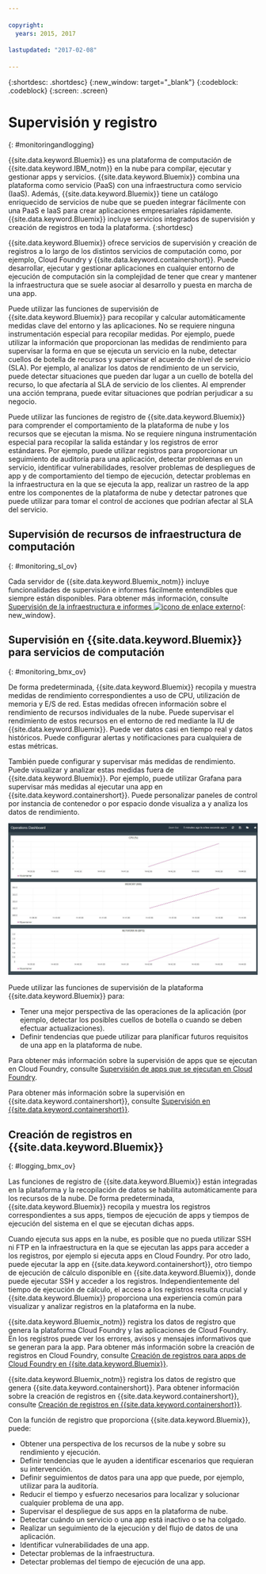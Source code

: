 ```yaml
---

copyright:
  years: 2015, 2017

lastupdated: "2017-02-08"

---
```



{:shortdesc: .shortdesc}
{:new_window: target="_blank"}
{:codeblock: .codeblock}
{:screen: .screen}

# Supervisión y registro
{: #monitoringandlogging}

{{site.data.keyword.Bluemix}} es una plataforma de computación de {{site.data.keyword.IBM_notm}} en la nube para compilar, ejecutar y gestionar apps y servicios. {{site.data.keyword.Bluemix}} combina una plataforma como servicio (PaaS) con una infraestructura como servicio (IaaS). Además, {{site.data.keyword.Bluemix}} tiene un catálogo enriquecido de servicios de nube que se pueden integrar fácilmente con una PaaS e IaaS para crear aplicaciones empresariales rápidamente. {{site.data.keyword.Bluemix}} incluye servicios integrados de supervisión y creación de registros en toda la plataforma. 
{:shortdesc}

{{site.data.keyword.Bluemix}} ofrece servicios de supervisión y creación de registros a lo largo de los distintos servicios de computación como, por ejemplo, Cloud Foundry y {{site.data.keyword.containershort}}. Puede desarrollar, ejecutar y gestionar aplicaciones en cualquier entorno de ejecución de computación sin la complejidad de tener que crear y mantener la infraestructura que se suele asociar al desarrollo y puesta en marcha de una app. 

Puede utilizar las funciones de supervisión de {{site.data.keyword.Bluemix}} para recopilar y calcular automáticamente medidas clave del entorno y las aplicaciones. No se requiere ninguna instrumentación especial para recopilar medidas. Por ejemplo, puede utilizar la información que proporcionan las medidas de rendimiento para supervisar la forma en que se ejecuta un servicio en la nube, detectar cuellos de botella de recursos y supervisar el acuerdo de nivel de servicio (SLA). Por ejemplo, al analizar los datos de rendimiento de un servicio, puede detectar situaciones que pueden dar lugar a un cuello de botella del recurso, lo que afectaría al SLA de servicio de los clientes. Al emprender una acción temprana, puede evitar situaciones que podrían perjudicar a su negocio.  

Puede utilizar las funciones de registro de {{site.data.keyword.Bluemix}} para comprender el comportamiento de la plataforma de nube y los recursos que se ejecutan la misma. No se requiere ninguna instrumentación especial para recopilar la salida estándar y los registros de error estándares. Por ejemplo, puede utilizar registros para proporcionar un seguimiento de auditoría para una aplicación, detectar problemas en un servicio, identificar vulnerabilidades, resolver problemas de despliegues de app y de comportamiento del tiempo de ejecución, detectar problemas en la infraestructura en la que se ejecuta la app, realizar un rastreo de la app entre los componentes de la plataforma de nube y detectar patrones que puede utilizar para tomar el control de acciones que podrían afectar al SLA del servicio.

## Supervisión de recursos de infraestructura de computación
{: #monitoring_sl_ov}

Cada servidor de {{site.data.keyword.Bluemix_notm}} incluye funcionalidades de supervisión e informes fácilmente entendibles que siempre están disponibles. Para obtener más información, consulte [Supervisión de la infraestructura e informes ![icono de enlace externo](../icons/launch-glyph.svg "icono de enlace externo")](https://www.ibm.com/cloud-computing/bluemix/infrastructure-monitoring){: new_window}.


## Supervisión en {{site.data.keyword.Bluemix}} para servicios de computación
{: #monitoring_bmx_ov}

De forma predeterminada, {{site.data.keyword.Bluemix}} recopila y muestra medidas de rendimiento correspondientes a uso de CPU, utilización de memoria y E/S de red. Estas medidas ofrecen información sobre el rendimiento de recursos individuales de la nube. Puede supervisar el rendimiento de estos recursos en el entorno de red mediante la IU de {{site.data.keyword.Bluemix}}. Puede ver datos casi en tiempo real y datos históricos. Puede configurar alertas y notificaciones para cualquiera de estas métricas.

También puede configurar y supervisar más medidas de rendimiento. Puede visualizar y analizar estas medidas fuera de {{site.data.keyword.Bluemix}}. Por ejemplo, puede utilizar Grafana para supervisar más medidas al ejecutar una app en {{site.data.keyword.containershort}}. Puede personalizar paneles de control por instancia de contenedor o por espacio donde visualiza a y analiza los datos de rendimiento.

![Vista de supervisión de Grafana en un contenedor ejecutándose en {{site.data.keyword.Bluemix}}](images/monitoring_default_container_grafana_view.jpg)

Puede utilizar las funciones de supervisión de la plataforma {{site.data.keyword.Bluemix}} para:

* Tener una mejor perspectiva de las operaciones de la aplicación (por ejemplo, detectar los posibles cuellos de botella o cuando se deben efectuar actualizaciones).
* Definir tendencias que puede utilizar para planificar futuros requisitos de una app en la plataforma de nube.

Para obtener más información sobre la supervisión de apps que se ejecutan en Cloud Foundry, consulte [Supervisión de apps que se ejecutan en Cloud Foundry](monitoring_cf_apps.html#monitoring_bluemix_apps).

Para obtener más información sobre la supervisión en {{site.data.keyword.containershort}}, consulte [Supervisión en {{site.data.keyword.containershort}}](/docs/containers/monitoringandlogging/container_ml_monitor.html#container_ml_monitor).   

## Creación de registros en {{site.data.keyword.Bluemix}}
{: #logging_bmx_ov}

Las funciones de registro de {{site.data.keyword.Bluemix}} están integradas en la plataforma y la recopilación de datos se habilita automáticamente para los recursos de la nube. De forma predeterminada, {{site.data.keyword.Bluemix}} recopila y muestra los registros correspondientes a sus apps, tiempos de ejecución de apps y tiempos de ejecución del sistema en el que se ejecutan dichas apps. 

Cuando ejecuta sus apps en la nube, es posible que no pueda utilizar SSH ni FTP en la infraestructura en la que se ejecutan las apps para acceder a los registros, por ejemplo si ejecuta apps en Cloud Foundry. Por otro lado, puede ejecutar la app en {{site.data.keyword.containershort}}, otro tiempo de ejecución de cálculo disponible en {{site.data.keyword.Bluemix}}, donde puede ejecutar SSH y acceder a los registros. Independientemente del tiempo de ejecución de cálculo, el acceso a los registros resulta crucial y {{site.data.keyword.Bluemix}} proporciona una experiencia común para visualizar y analizar registros en la plataforma en la nube.

{{site.data.keyword.Bluemix_notm}} registra los datos de registro que genera la plataforma Cloud Foundry y las aplicaciones de Cloud Foundry. En los registros puede ver los errores, avisos y mensajes informativos que se generan para la app. Para obtener más información sobre la creación de registros en Cloud Foundry, consulte [Creación de registros para apps de Cloud Foundry en {{site.data.keyword.Bluemix}}](logging_cf_apps.html#logging_bluemix_cf_apps).

{{site.data.keyword.Bluemix_notm}} registra los datos de registro que genera {{site.data.keyword.containershort}}. Para obtener información sobre la creación de registros en {{site.data.keyword.containershort}}, consulte [Creación de registros en {{site.data.keyword.containershort}}](/docs/containers/monitoringandlogging/container_ml_logs.html#container_ml_logs).   


Con la función de registro que proporciona {{site.data.keyword.Bluemix}}, puede:

* Obtener una perspectiva de los recursos de la nube y sobre su rendimiento y ejecución.
* Definir tendencias que le ayuden a identificar escenarios que requieran su intervención.
* Definir seguimientos de datos para una app que puede, por ejemplo, utilizar para la auditoría.
* Reducir el tiempo y esfuerzo necesarios para localizar y solucionar cualquier problema de una app. 
* Supervisar el despliegue de sus apps en la plataforma de nube.
* Detectar cuándo un servicio o una app está inactivo o se ha colgado.
* Realizar un seguimiento de la ejecución y del flujo de datos de una aplicación.
* Identificar vulnerabilidades de una app.
* Detectar problemas de la infraestructura.
* Detectar problemas del tiempo de ejecución de una app.


